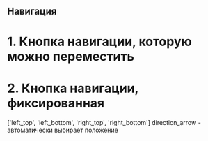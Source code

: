 ## Навигация ##

# 1. Кнопка навигации, которую можно переместить

<NavButton 
    :slideNumber="5"
    buttonText="To Slide 5"
    direction="right"
    buttonColor="bg-blue-500"
    :initialX="100"
    :initialY="200"
/>

# 2. Кнопка навигации, фиксированная 
['left_top', 'left_bottom', 'right_top', 'right_bottom']
direction_arrow - автоматически выбирает положение

<NavButtonFixed 
    :slideNumber="2"
    buttonText="To Contents"
    buttonColor="bg-green-500"
    width="120px"
    height="40px"
    textSize="16px"
    arrowSize="10px"
    position="left_bottom"
/>

